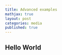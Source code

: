 ```yaml
---
title: Advanced examples
mathjax: true
layout: post
categories: media
published: true
---
```

## Hello World
